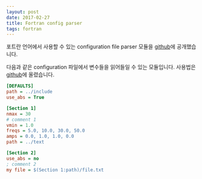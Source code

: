 ```yaml
---
layout: post
date: 2017-02-27
title: Fortran config parser
tags: fortran
---
```


포트란 언어에서 사용할 수 있는 configuration file parser 모듈을 [github](https://github.com/pkgpl/cfgio)에 공개했습니다.

다음과 같은 configuration 파일에서 변수들을 읽어들일 수 있는 모듈입니다. 사용법은 [github](https://github.com/pkgpl/cfgio)에 올렸습니다.

```ini
[DEFAULTS]
path = ../include
use_abs = True

[Section 1]
nmax = 30
# comment 1
vmin = 1.0
freqs = 5.0, 10.0, 30.0, 50.0
amps = 0.0, 1.0, 1.0, 0.0
path = ../text

[Section 2]
use_abs = no
; comment 2
my file = $(Section 1:path)/file.txt
```